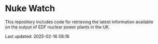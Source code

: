 # Nuke Watch

This repository includes code for retrieving the latest information available on the output of EDF nuclear power plants in the UK.

Last updated: 2025-02-16 08:16